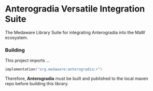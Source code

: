 # Anterogradia Versatile Integration Suite
The Medaware Library Suite for integrating Anterogradia into the MaW ecosystem.

### Building

This project imports ...
```kotlin
implementation("org.medaware:anterogradia:+")
```
Therefore, **Anterogradia** must be built and published to the local maven repo before building this library.

